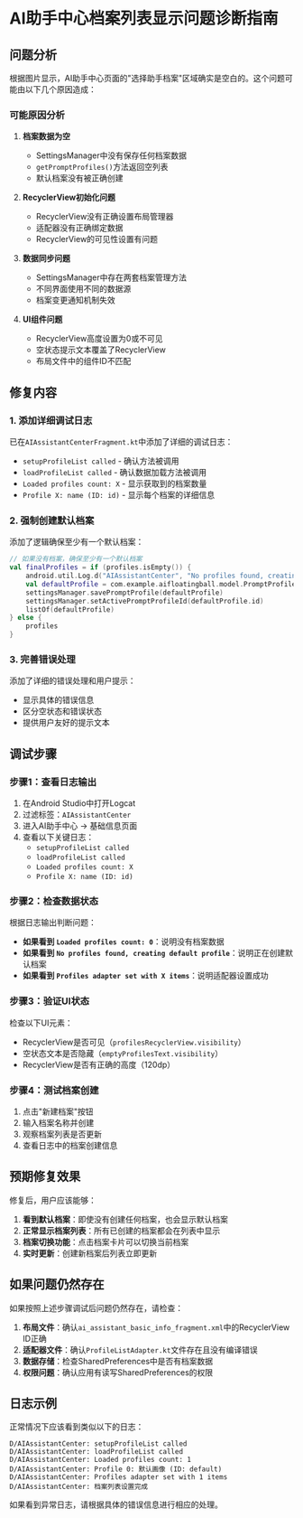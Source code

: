 # AI助手中心档案列表显示问题诊断指南

## 问题分析

根据图片显示，AI助手中心页面的"选择助手档案"区域确实是空白的。这个问题可能由以下几个原因造成：

### 可能原因分析

1. **档案数据为空**
   - SettingsManager中没有保存任何档案数据
   - `getPromptProfiles()`方法返回空列表
   - 默认档案没有被正确创建

2. **RecyclerView初始化问题**
   - RecyclerView没有正确设置布局管理器
   - 适配器没有正确绑定数据
   - RecyclerView的可见性设置有问题

3. **数据同步问题**
   - SettingsManager中存在两套档案管理方法
   - 不同界面使用不同的数据源
   - 档案变更通知机制失效

4. **UI组件问题**
   - RecyclerView高度设置为0或不可见
   - 空状态提示文本覆盖了RecyclerView
   - 布局文件中的组件ID不匹配

## 修复内容

### 1. 添加详细调试日志
已在`AIAssistantCenterFragment.kt`中添加了详细的调试日志：
- `setupProfileList called` - 确认方法被调用
- `loadProfileList called` - 确认数据加载方法被调用
- `Loaded profiles count: X` - 显示获取到的档案数量
- `Profile X: name (ID: id)` - 显示每个档案的详细信息

### 2. 强制创建默认档案
添加了逻辑确保至少有一个默认档案：
```kotlin
// 如果没有档案，确保至少有一个默认档案
val finalProfiles = if (profiles.isEmpty()) {
    android.util.Log.d("AIAssistantCenter", "No profiles found, creating default profile")
    val defaultProfile = com.example.aifloatingball.model.PromptProfile.DEFAULT
    settingsManager.savePromptProfile(defaultProfile)
    settingsManager.setActivePromptProfileId(defaultProfile.id)
    listOf(defaultProfile)
} else {
    profiles
}
```

### 3. 完善错误处理
添加了详细的错误处理和用户提示：
- 显示具体的错误信息
- 区分空状态和错误状态
- 提供用户友好的提示文本

## 调试步骤

### 步骤1：查看日志输出
1. 在Android Studio中打开Logcat
2. 过滤标签：`AIAssistantCenter`
3. 进入AI助手中心 -> 基础信息页面
4. 查看以下关键日志：
   - `setupProfileList called`
   - `loadProfileList called`
   - `Loaded profiles count: X`
   - `Profile X: name (ID: id)`

### 步骤2：检查数据状态
根据日志输出判断问题：
- **如果看到 `Loaded profiles count: 0`**：说明没有档案数据
- **如果看到 `No profiles found, creating default profile`**：说明正在创建默认档案
- **如果看到 `Profiles adapter set with X items`**：说明适配器设置成功

### 步骤3：验证UI状态
检查以下UI元素：
- RecyclerView是否可见（`profilesRecyclerView.visibility`）
- 空状态文本是否隐藏（`emptyProfilesText.visibility`）
- RecyclerView是否有正确的高度（120dp）

### 步骤4：测试档案创建
1. 点击"新建档案"按钮
2. 输入档案名称并创建
3. 观察档案列表是否更新
4. 查看日志中的档案创建信息

## 预期修复效果

修复后，用户应该能够：

1. **看到默认档案**：即使没有创建任何档案，也会显示默认档案
2. **正常显示档案列表**：所有已创建的档案都会在列表中显示
3. **档案切换功能**：点击档案卡片可以切换当前档案
4. **实时更新**：创建新档案后列表立即更新

## 如果问题仍然存在

如果按照上述步骤调试后问题仍然存在，请检查：

1. **布局文件**：确认`ai_assistant_basic_info_fragment.xml`中的RecyclerView ID正确
2. **适配器文件**：确认`ProfileListAdapter.kt`文件存在且没有编译错误
3. **数据存储**：检查SharedPreferences中是否有档案数据
4. **权限问题**：确认应用有读写SharedPreferences的权限

## 日志示例

正常情况下应该看到类似以下的日志：
```
D/AIAssistantCenter: setupProfileList called
D/AIAssistantCenter: loadProfileList called
D/AIAssistantCenter: Loaded profiles count: 1
D/AIAssistantCenter: Profile 0: 默认画像 (ID: default)
D/AIAssistantCenter: Profiles adapter set with 1 items
D/AIAssistantCenter: 档案列表设置完成
```

如果看到异常日志，请根据具体的错误信息进行相应的处理。

